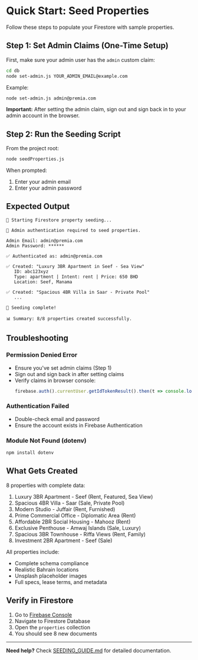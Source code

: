 # Quick Start: Seed Properties

Follow these steps to populate your Firestore with sample properties.

## Step 1: Set Admin Claims (One-Time Setup)

First, make sure your admin user has the `admin` custom claim:

```bash
cd db
node set-admin.js YOUR_ADMIN_EMAIL@example.com
```

Example:
```bash
node set-admin.js admin@premia.com
```

**Important:** After setting the admin claim, sign out and sign back in to your admin account in the browser.

## Step 2: Run the Seeding Script

From the project root:

```bash
node seedProperties.js
```

When prompted:
1. Enter your admin email
2. Enter your admin password

## Expected Output

```
🌱 Starting Firestore property seeding...

🔐 Admin authentication required to seed properties.

Admin Email: admin@premia.com
Admin Password: ******

✅ Authenticated as: admin@premia.com

✅ Created: "Luxury 3BR Apartment in Seef - Sea View"
   ID: abc123xyz
   Type: apartment | Intent: rent | Price: 650 BHD
   Location: Seef, Manama

✅ Created: "Spacious 4BR Villa in Saar - Private Pool"
   ...

🎉 Seeding complete!

📊 Summary: 8/8 properties created successfully.
```

## Troubleshooting

### Permission Denied Error
- Ensure you've set admin claims (Step 1)
- Sign out and sign back in after setting claims
- Verify claims in browser console:
  ```javascript
  firebase.auth().currentUser.getIdTokenResult().then(t => console.log(t.claims))
  ```

### Authentication Failed
- Double-check email and password
- Ensure the account exists in Firebase Authentication

### Module Not Found (dotenv)
```bash
npm install dotenv
```

## What Gets Created

8 properties with complete data:
1. Luxury 3BR Apartment - Seef (Rent, Featured, Sea View)
2. Spacious 4BR Villa - Saar (Sale, Private Pool)
3. Modern Studio - Juffair (Rent, Furnished)
4. Prime Commercial Office - Diplomatic Area (Rent)
5. Affordable 2BR Social Housing - Mahooz (Rent)
6. Exclusive Penthouse - Amwaj Islands (Sale, Luxury)
7. Spacious 3BR Townhouse - Riffa Views (Rent, Family)
8. Investment 2BR Apartment - Seef (Sale)

All properties include:
- Complete schema compliance
- Realistic Bahrain locations
- Unsplash placeholder images
- Full specs, lease terms, and metadata

## Verify in Firestore

1. Go to [Firebase Console](https://console.firebase.google.com)
2. Navigate to Firestore Database
3. Open the `properties` collection
4. You should see 8 new documents

---

**Need help?** Check [SEEDING_GUIDE.md](SEEDING_GUIDE.md) for detailed documentation.
